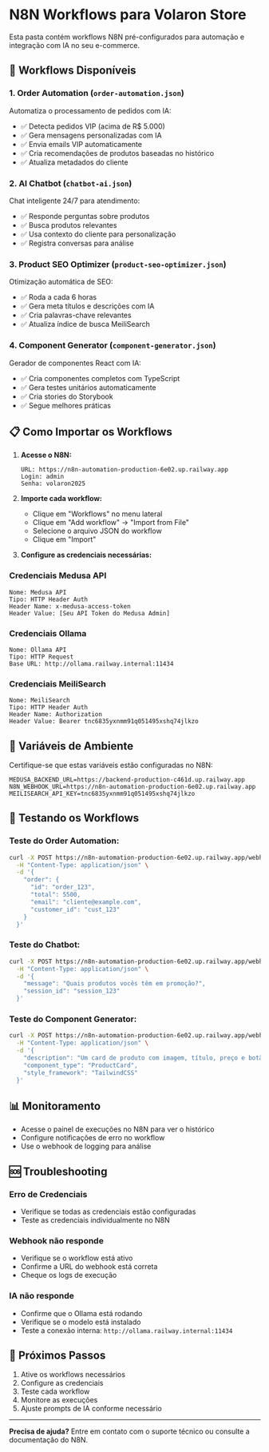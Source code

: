 # N8N Workflows para Volaron Store

Esta pasta contém workflows N8N pré-configurados para automação e integração com IA no seu e-commerce.

## 🚀 Workflows Disponíveis

### 1. **Order Automation** (`order-automation.json`)
Automatiza o processamento de pedidos com IA:
- ✅ Detecta pedidos VIP (acima de R$ 5.000)
- ✅ Gera mensagens personalizadas com IA
- ✅ Envia emails VIP automaticamente
- ✅ Cria recomendações de produtos baseadas no histórico
- ✅ Atualiza metadados do cliente

### 2. **AI Chatbot** (`chatbot-ai.json`)
Chat inteligente 24/7 para atendimento:
- ✅ Responde perguntas sobre produtos
- ✅ Busca produtos relevantes
- ✅ Usa contexto do cliente para personalização
- ✅ Registra conversas para análise

### 3. **Product SEO Optimizer** (`product-seo-optimizer.json`)
Otimização automática de SEO:
- ✅ Roda a cada 6 horas
- ✅ Gera meta títulos e descrições com IA
- ✅ Cria palavras-chave relevantes
- ✅ Atualiza índice de busca MeiliSearch

### 4. **Component Generator** (`component-generator.json`)
Gerador de componentes React com IA:
- ✅ Cria componentes completos com TypeScript
- ✅ Gera testes unitários automaticamente
- ✅ Cria stories do Storybook
- ✅ Segue melhores práticas

## 📋 Como Importar os Workflows

1. **Acesse o N8N:**
   ```
   URL: https://n8n-automation-production-6e02.up.railway.app
   Login: admin
   Senha: volaron2025
   ```

2. **Importe cada workflow:**
   - Clique em "Workflows" no menu lateral
   - Clique em "Add workflow" → "Import from File"
   - Selecione o arquivo JSON do workflow
   - Clique em "Import"

3. **Configure as credenciais necessárias:**

### Credenciais Medusa API
```
Nome: Medusa API
Tipo: HTTP Header Auth
Header Name: x-medusa-access-token
Header Value: [Seu API Token do Medusa Admin]
```

### Credenciais Ollama
```
Nome: Ollama API
Tipo: HTTP Request
Base URL: http://ollama.railway.internal:11434
```

### Credenciais MeiliSearch
```
Nome: MeiliSearch
Tipo: HTTP Header Auth
Header Name: Authorization
Header Value: Bearer tnc6835yxnmm91q051495xshq74jlkzo
```

## 🔧 Variáveis de Ambiente

Certifique-se que estas variáveis estão configuradas no N8N:

```env
MEDUSA_BACKEND_URL=https://backend-production-c461d.up.railway.app
N8N_WEBHOOK_URL=https://n8n-automation-production-6e02.up.railway.app
MEILISEARCH_API_KEY=tnc6835yxnmm91q051495xshq74jlkzo
```

## 🧪 Testando os Workflows

### Teste do Order Automation:
```bash
curl -X POST https://n8n-automation-production-6e02.up.railway.app/webhook/medusa/order-created \
  -H "Content-Type: application/json" \
  -d '{
    "order": {
      "id": "order_123",
      "total": 5500,
      "email": "cliente@example.com",
      "customer_id": "cust_123"
    }
  }'
```

### Teste do Chatbot:
```bash
curl -X POST https://n8n-automation-production-6e02.up.railway.app/webhook/chat/message \
  -H "Content-Type: application/json" \
  -d '{
    "message": "Quais produtos vocês têm em promoção?",
    "session_id": "session_123"
  }'
```

### Teste do Component Generator:
```bash
curl -X POST https://n8n-automation-production-6e02.up.railway.app/webhook/generate/component \
  -H "Content-Type: application/json" \
  -d '{
    "description": "Um card de produto com imagem, título, preço e botão de compra",
    "component_type": "ProductCard",
    "style_framework": "TailwindCSS"
  }'
```

## 📊 Monitoramento

- Acesse o painel de execuções no N8N para ver o histórico
- Configure notificações de erro no workflow
- Use o webhook de logging para análise

## 🆘 Troubleshooting

### Erro de Credenciais
- Verifique se todas as credenciais estão configuradas
- Teste as credenciais individualmente no N8N

### Webhook não responde
- Verifique se o workflow está ativo
- Confirme a URL do webhook está correta
- Cheque os logs de execução

### IA não responde
- Confirme que o Ollama está rodando
- Verifique se o modelo está instalado
- Teste a conexão interna: `http://ollama.railway.internal:11434`

## 🚀 Próximos Passos

1. Ative os workflows necessários
2. Configure as credenciais
3. Teste cada workflow
4. Monitore as execuções
5. Ajuste prompts de IA conforme necessário

---

**Precisa de ajuda?** Entre em contato com o suporte técnico ou consulte a documentação do N8N.
